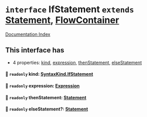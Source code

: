 # `interface` IfStatement `extends` [Statement](../private.interface.Statement/README.md), [FlowContainer](../private.interface.FlowContainer/README.md)

[Documentation Index](../README.md)

## This interface has

- 4 properties:
[kind](#-readonly-kind-syntaxkindifstatement),
[expression](#-readonly-expression-expression),
[thenStatement](#-readonly-thenstatement-statement),
[elseStatement](#-readonly-elsestatement-statement)


#### 📄 `readonly` kind: [SyntaxKind.IfStatement](../private.enum.SyntaxKind/README.md#ifstatement--245)



#### 📄 `readonly` expression: [Expression](../private.interface.Expression/README.md)



#### 📄 `readonly` thenStatement: [Statement](../private.interface.Statement/README.md)



#### 📄 `readonly` elseStatement?: [Statement](../private.interface.Statement/README.md)




